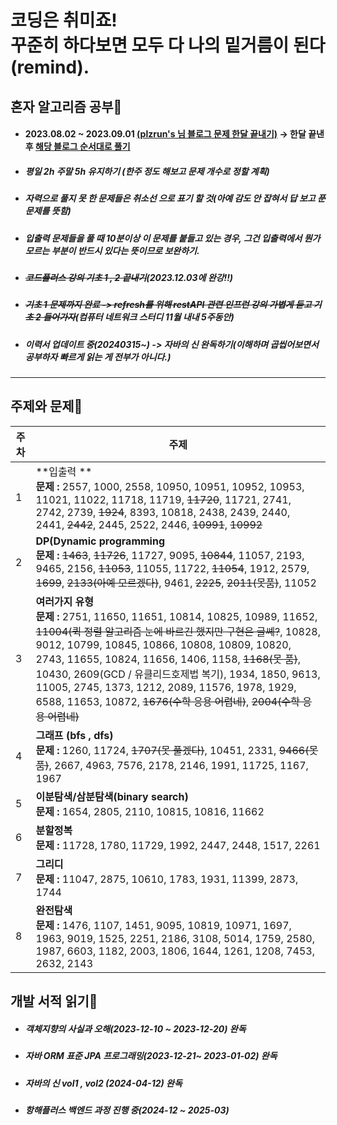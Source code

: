 # 코딩은 취미죠! <br> 꾸준히 하다보면 모두 다 나의 밑거름이 된다(remind).


## 혼자 알고리즘 공부🚀
- #### 2023.08.02 ~ 2023.09.01 [**(plzrun's 님 블로그 문제 한달 끝내기)**](https://plzrun.tistory.com/entry/%EC%95%8C%EA%B3%A0%EB%A6%AC%EC%A6%98-%EB%AC%B8%EC%A0%9C%ED%92%80%EC%9D%B4PS-%EC%8B%9C%EC%9E%91%ED%95%98%EA%B8%B0)  ->  한달 끝낸 후 [**해당 블로그 순서대로 풀기**](https://dev-dain.tistory.com/155)
- ##### 평일 2h 주말 5h 유지하기 (한주 정도 해보고 문제 개수로 정할 계획)
- ##### 자력으로 풀지 못 한 문제들은 취소선 으로 표기 할 것(아예 감도 안 잡혀서 답 보고 푼 문제를 뜻함)
- ##### 입출력 문제들을 풀 때 10분이상 이 문제를 붙들고 있는 경우, 그건 입출력에서 뭔가 모르는 부분이 반드시 있다는 뜻이므로 보완하기.
- ##### ~~코드플러스 강의 기초 1 , 2 끝내기~~(2023.12.03에 완강!!)
- ##### ~~기초 1 문제까지 완료 -> refresh를 위해 restAPI 관련 인프런 강의 가볍게 듣고 기초 2 들어가자~~(컴퓨터 네트워크 스터디 11월 내내 5주동안)
- ##### 이력서 업데이트 중(20240315~) -> 자바의 신 완독하기(이해하며 곱씹어보면서 공부하자 빠르게 읽는 게 전부가 아니다.)

---

## 주제와 문제📖
| 주차 | 주제 |
|---|---|
| 1  |  **입출력 **  <br>**문제 :** 2557, 1000, 2558, 10950, 10951, 10952, 10953, 11021, 11022, 11718, 11719, ~~11720~~, 11721, 2741, 2742, 2739, ~~1924~~, 8393, 10818, 2438, 2439, 2440, 2441, ~~2442~~, 2445, 2522, 2446, ~~10991~~, ~~10992~~|
| 2  |  **DP(Dynamic programming** <br>**문제 :**  ~~1463~~, ~~11726~~, 11727, 9095, ~~10844~~, 11057, 2193, 9465, 2156, ~~11053~~, 11055, 11722, ~~11054~~, 1912, 2579, ~~1699~~, ~~2133(아예 모르겠다)~~, 9461, ~~2225~~, ~~2011(못품)~~, 11052|
| 3  |  **여러가지 유형** <br>**문제 :**  2751, 11650, 11651, 10814, 10825, 10989, 11652, ~~11004(퀵 정렬 알고리즘 눈에 바르긴 했지만 구현은 글쎼?~~, 10828, 9012, 10799, 10845, 10866, 10808, 10809, 10820, 2743, 11655, 10824, 11656, 1406, 1158, ~~1168(못 품)~~, 10430, 2609(GCD / 유클리드호제법 복기), 1934, 1850, 9613, 11005, 2745, 1373, 1212, 2089, 11576, 1978, 1929, 6588, 11653, 10872, ~~1676(수학 응용 어렵네)~~, ~~2004(수학 응용 어렵네)~~|
| 4  |  **그래프 (bfs , dfs)**  <br>**문제 :** 1260, 11724, ~~1707(못 풀겠다)~~, 10451, 2331, ~~9466(못 품)~~, 2667, 4963, 7576, 2178, 2146, 1991, 11725, 1167, 1967|
| 5  |  **이분탐색/삼분탐색(binary search)**  <br>**문제 :** 1654, 2805, 2110, 10815, 10816, 11662|
| 6  |  **분할정복**  <br>**문제 :** 11728, 1780, 11729, 1992, 2447, 2448, 1517, 2261|
| 7  |  **그리디**  <br>**문제 :** 11047, 2875, 10610, 1783, 1931, 11399, 2873, 1744|
| 8  |  **완전탐색**  <br>**문제 :** 1476, 1107, 1451, 9095, 10819, 10971, 1697, 1963, 9019, 1525, 2251, 2186, 3108, 5014, 1759, 2580, 1987, 6603, 1182, 2003, 1806, 1644, 1261, 1208, 7453, 2632, 2143|


## 개발 서적 읽기📖

- ##### 객체지향의 사실과 오해(2023-12-10 ~ 2023-12-20) 완독
- ##### 자바 ORM 표준 JPA 프로그래밍(2023-12-21~ 2023-01-02) 완독
- ##### 자바의 신 vol1 , vol2 (2024-04-12) 완독
- ##### 항해플러스 백엔드 과정 진행 중(2024-12 ~ 2025-03)













